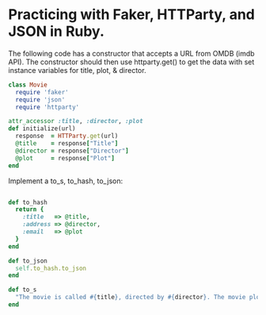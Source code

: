# Practicing with Faker, HTTParty, and JSON in Ruby.

The following code has a constructor that accepts a URL from OMDB (imdb API). The constructor should then use httparty.get() to get the data with set instance variables for title, plot, & director.

```rb
class Movie
  require 'faker'
  require 'json'
  require 'httparty'

attr_accessor :title, :director, :plot
def initialize(url)
  response  = HTTParty.get(url)
  @title    = response["Title"]
  @director = response["Director"]
  @plot     = response["Plot"]
end
```


Implement a to_s, to_hash, to_json:
```rb

def to_hash
  return {
    :title   => @title,
    :address => @director,
    :email   => @plot
  }
end

def to_json
  self.to_hash.to_json
end

def to_s
  "The movie is called #{title}, directed by #{director}. The movie plot: #{plot}"
end
```
